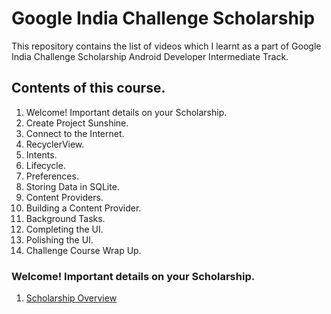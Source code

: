 # Google India Challenge Scholarship
This repository contains the list of videos which I learnt as a part of Google India Challenge Scholarship Android Developer Intermediate Track.
## Contents of this course.
  1. Welcome! Important details on your Scholarship.
  2. Create Project Sunshine.
  3. Connect to the Internet.
  4. RecyclerView.
  5. Intents.
  6. Lifecycle.
  7. Preferences.
  8. Storing Data in SQLite.
  9. Content Providers.
  10. Building a Content Provider.
  11. Background Tasks.
  12. Completing the UI.
  13. Polishing the UI.
  14. Challenge Course Wrap Up.
    
### Welcome! Important details on your Scholarship.
  1. [Scholarship Overview](https://www.youtube.com/watch?time_continue=1&v=dyl46-Cgeeg)
  
